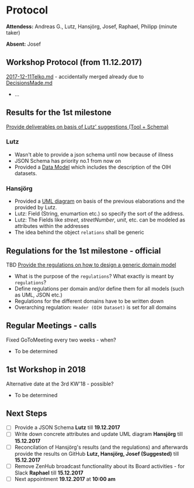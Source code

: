 # Protocol

**Attendess:** Andreas G., Lutz, Hansjörg, Josef, Raphael, Philipp (minute taker)

**Absent:** Josef

## Workshop Protocol (from 11.12.2017)
[2017-12-11Telko.md](https://github.com/openintegrationhub/Data-and-Domain-Models/blob/master/Protocols/2017-12-11Telko.md) - accidentally merged already due to [DecisionsMade.md](https://github.com/openintegrationhub/Data-and-Domain-Models/pull/21)

- ...

## Results for the 1st milestone
[Provide deliverables on basis of Lutz' suggestions (Tool + Schema)](https://github.com/openintegrationhub/Data-and-Domain-Models/issues/19)

### Lutz
- Wasn't able to provide a json schema until now because of illness
- JSON Schema has priority no.1 from now on
- Provided a [Data Model](https://github.com/openintegrationhub/Data-and-Domain-Models/blob/master/DataModels/DataModels.md) which includes the description of the OIH datasets.

### Hansjörg
- Provided a [UML diagram](https://github.com/openintegrationhub/Data-and-Domain-Models/blob/master/MasterDataModel/Assets/OIHDataModelAdressesUML.png) on basis of the previous elaborations and the provided by Lutz.
- Lutz: Field (String, enumartion etc.) so specify the sort of the address.
- Lutz: The Fields like _street_, _streetNumber_, _unit_, etc. can be modeled as attributes within the addresses
- The idea behind the object `relations` shall be generic

## Regulations for the 1st milestone - official
TBD [Provide the regulations on how to design a generic domain model](https://github.com/openintegrationhub/Data-and-Domain-Models/issues/22)

- What is the purpose of the `regulations`? What exactly is meant by `regulations`?
- Define regulations per domain and/or define them for all models (such as UML, JSON etc.)
- Regulations for the different domains have to be written down
- Overarching regulation: `Header (OIH Dataset)` is set for all domains


## Regular Meetings - calls
Fixed GoToMeeting every two weeks - when?

- To be determined

## 1st Workshop in 2018
Alternative date at the 3rd KW'18 - possible?

- To be determined

## Next Steps
- [ ] Provide a JSON Schema **Lutz** till **19.12.2017**
- [ ] Write down concrete attributes and update UML diagram **Hansjörg** till **15.12.2017**
- [ ] Reconcilation of Hansjörg's results (and the regulations) and afterwards provide the results on GitHub **Lutz, Hansjörg, Josef (Suggested)** till **15.12.2017**
- [ ] Remove ZenHub broadcast functionality about its Board activities - for Slack **Raphael** till **15.12.2017**
- [ ] Next appointment **19.12.2017** at **10:00 am**
